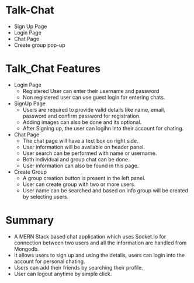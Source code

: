 # Talk-Chat
 - Sign Up Page
 - Login Page
 - Chat Page
 -  Create group pop-up
# Talk_Chat Features
- Login Page
  - Registered User can enter their username and password 
  - Non registered user can use guest login for entering chats. 
- SignUp Page
  - Users are required to provide valid details like name, email, password and confirm password for registration. 
  - Adding images can also be done and its optional. 
  - After Signing up, the user can logihn into their account for chating.
- Chat Page
  - The chat page will have a text box on right side.
  - User information will be available on header panel.
  - User search can be performed with name or username.
  - Both individual and group chat can be done. 
  - User information can also be found in this page.
- Create Group
  - A group creation button is present in the left panel. 
  - User can create group with two or  more users.
  - User name can be searched and based on info group will be created by selecting users. 

# Summary 
  - A MERN Stack based chat application which uses Socket.Io for connection between two users and all the information are handled from Mongodb.
  - It allows users to sign up and using the details, users can login into the account for personal chating. 
  -  Users can add their friends by searching their profile. 
  - User can logout anytime by simple click. 


